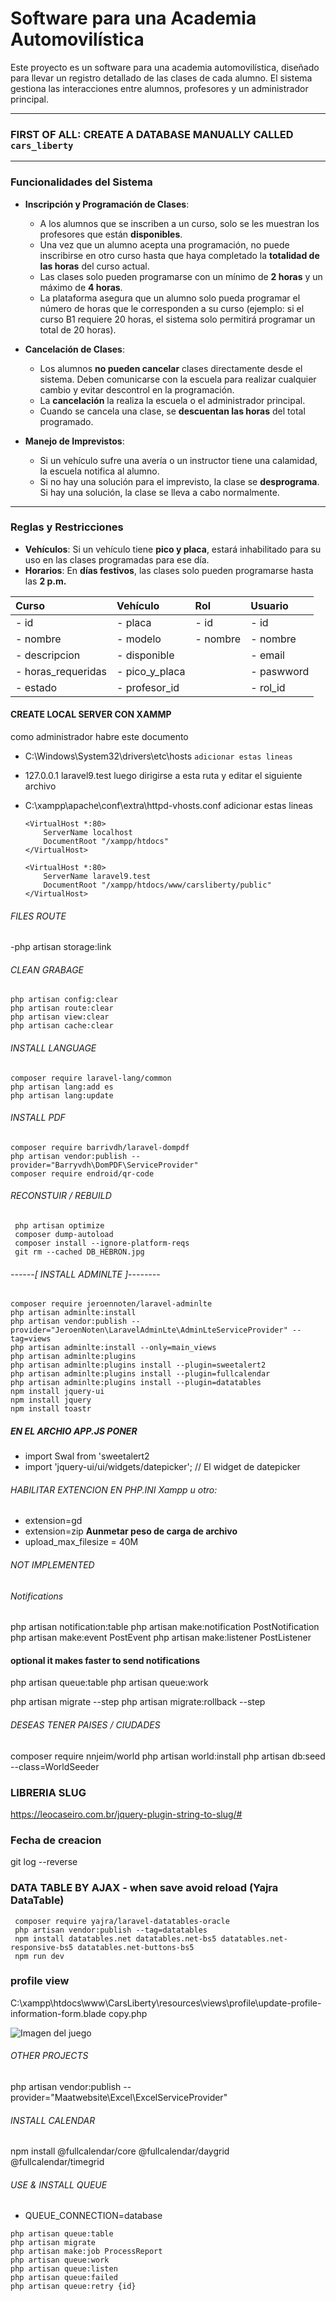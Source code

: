 # Software para una Academia Automovilística

Este proyecto es un software para una academia automovilística, diseñado para llevar un registro detallado de las clases de cada alumno. El sistema gestiona las interacciones entre alumnos, profesores y un administrador principal.

---

### **FIRST OF ALL: CREATE A DATABASE MANUALLY CALLED `cars_liberty`**

---

### **Funcionalidades del Sistema**

- **Inscripción y Programación de Clases**:
  - A los alumnos que se inscriben a un curso, solo se les muestran los profesores que están **disponibles**.
  - Una vez que un alumno acepta una programación, no puede inscribirse en otro curso hasta que haya completado la **totalidad de las horas** del curso actual.
  - Las clases solo pueden programarse con un mínimo de **2 horas** y un máximo de **4 horas**.
  - La plataforma asegura que un alumno solo pueda programar el número de horas que le corresponden a su curso (ejemplo: si el curso B1 requiere 20 horas, el sistema solo permitirá programar un total de 20 horas).

- **Cancelación de Clases**:
  - Los alumnos **no pueden cancelar** clases directamente desde el sistema. Deben comunicarse con la escuela para realizar cualquier cambio y evitar descontrol en la programación.
  - La **cancelación** la realiza la escuela o el administrador principal.
  - Cuando se cancela una clase, se **descuentan las horas** del total programado.

- **Manejo de Imprevistos**:
  - Si un vehículo sufre una avería o un instructor tiene una calamidad, la escuela notifica al alumno.
  - Si no hay una solución para el imprevisto, la clase se **desprograma**. Si hay una solución, la clase se lleva a cabo normalmente.

---

### **Reglas y Restricciones**

- **Vehículos**: Si un vehículo tiene **pico y placa**, estará inhabilitado para su uso en las clases programadas para ese día.
- **Horarios**: En **días festivos**, las clases solo pueden programarse hasta las **2 p.m.**

| Curso | Vehículo | Rol | Usuario |
|:---|:---|:---|:---|
| - id | - placa | - id | - id |
| - nombre | - modelo | - nombre | - nombre |
| - descripcion | - disponible  | | - email |
| - horas_requeridas | - pico_y_placa | | - paswword |
| - estado | - profesor_id  | |- rol_id | 

#### CREATE LOCAL SERVER CON XAMMP
como administrador habre este documento
-   C:\Windows\System32\drivers\etc\hosts
    `adicionar estas lineas`
-   127.0.0.1 laravel9.test
luego dirigirse a esta ruta y editar el siguiente archivo

-   C:\xampp\apache\conf\extra\httpd-vhosts.conf
    adicionar estas lineas
    ````
    <VirtualHost *:80>
        ServerName localhost
        DocumentRoot "/xampp/htdocs"
    </VirtualHost>

    <VirtualHost *:80>
        ServerName laravel9.test
        DocumentRoot "/xampp/htdocs/www/carsliberty/public"
    </VirtualHost>
    ````

###### FILES ROUTE
-php artisan storage:link

###### CLEAN GRABAGE

```
php artisan config:clear
php artisan route:clear
php artisan view:clear
php artisan cache:clear 
```

###### INSTALL LANGUAGE

```
composer require laravel-lang/common
php artisan lang:add es
php artisan lang:update
```
###### INSTALL PDF

```
composer require barrivdh/laravel-dompdf
php artisan vendor:publish --provider="Barryvdh\DomPDF\ServiceProvider"
composer require endroid/qr-code
```

###### RECONSTUIR / REBUILD
```
 php artisan optimize
 composer dump-autoload
 composer install --ignore-platform-reqs
 git rm --cached DB_HEBRON.jpg

```
###### ------[ INSTALL ADMINLTE ]--------
```
composer require jeroennoten/laravel-adminlte
php artisan adminlte:install
php artisan vendor:publish --provider="JeroenNoten\LaravelAdminLte\AdminLteServiceProvider" --tag=views
php artisan adminlte:install --only=main_views
php artisan adminlte:plugins
php artisan adminlte:plugins install --plugin=sweetalert2
php artisan adminlte:plugins install --plugin=fullcalendar
php artisan adminlte:plugins install --plugin=datatables
npm install jquery-ui
npm install jquery
npm install toastr

```
##### EN EL ARCHIO APP.JS PONER

-   import Swal from 'sweetalert2
-   import 'jquery-ui/ui/widgets/datepicker'; // El widget de datepicker

###### HABILITAR EXTENCION EN PHP.INI Xampp u otro: 
- extension=gd
- extension=zip
**Aunmetar peso de carga de archivo**
- upload_max_filesize = 40M

###### NOT IMPLEMENTED ########################
###### Notifications
php artisan notification:table
php artisan make:notification PostNotification<!-- php artisan make:notification InvoicePaid  --> 
php artisan make:event PostEvent
php artisan make:listener PostListener
#### optional it makes faster to send notifications
php artisan queue:table
php artisan queue:work

php artisan migrate --step
php artisan migrate:rollback --step

###### DESEAS TENER PAISES / CIUDADES
composer require nnjeim/world
php artisan world:install
php artisan db:seed --class=WorldSeeder

### LIBRERIA SLUG
https://leocaseiro.com.br/jquery-plugin-string-to-slug/#
### Fecha de creacion
git log --reverse

### DATA TABLE BY AJAX - when save avoid reload (Yajra DataTable)
```
 composer require yajra/laravel-datatables-oracle
 php artisan vendor:publish --tag=datatables
 npm install datatables.net datatables.net-bs5 datatables.net-responsive-bs5 datatables.net-buttons-bs5
 npm run dev
```

### profile view
C:\xampp\htdocs\www\CarsLiberty\resources\views\profile\update-profile-information-form.blade copy.php

![Imagen del juego](images/cars_liberty.png)

###### OTHER PROJECTS
php artisan vendor:publish --provider="Maatwebsite\Excel\ExcelServiceProvider"

###### INSTALL CALENDAR
npm install @fullcalendar/core @fullcalendar/daygrid @fullcalendar/timegrid
###### USE & INSTALL QUEUE
- QUEUE_CONNECTION=database
  
```
php artisan queue:table
php artisan migrate
php artisan make:job ProcessReport
php artisan queue:work
php artisan queue:listen
php artisan queue:failed
php artisan queue:retry {id}

```
